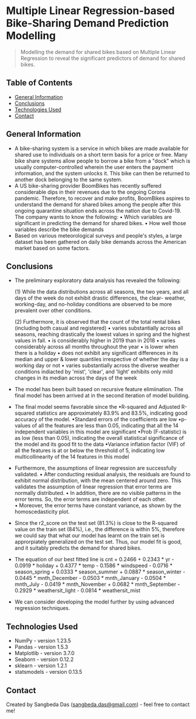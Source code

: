 # Multiple Linear Regression-based Bike-Sharing Demand Prediction Modelling  
> Modelling the demand for shared bikes based on Multiple Linear Regression to reveal the significant predictors of demand for shared bikes.


## Table of Contents
* [General Information](#general-information)
* [Conclusions](#conclusions)
* [Technologies Used](#technologies-used)
* [Contact](#contact)



## General Information
- A bike-sharing system is a service in which bikes are made available for shared use to individuals on a short term basis for a price or free. Many bike share systems allow people to borrow a bike from a "dock" which is usually computer-controlled wherein the user enters the payment information, and the system unlocks it. This bike can then be returned to another dock belonging to the same system.
- A US bike-sharing provider BoomBikes has recently suffered considerable dips in their revenues due to the ongoing Corona pandemic. Therefore, to recover and make profits, BoomBikes aspires to understand the demand for shared bikes among the people after this ongoing quarantine situation ends across the nation due to Covid-19. The company wants to know the following:
     • Which variables are significant in predicting the demand for shared bikes.
     • How well those variables describe the bike demands
- Based on various meteorological surveys and people's styles, a large dataset has been gathered on daily bike demands across the American market based on some factors. 



## Conclusions
- The preliminary exploratory data analysis has revealed the following:

  (1) While the data distributions across all seasons, the two years, and all days of the week do not exhibit drastic differences, the clear- weather, working-day, and no-holiday conditions are observed to be more prevalent over other conditions.

  (2) Furthermore, it is observed that the count of the total rental bikes (including both casual and registered)
  • varies substantially across all seasons, reaching drastically the lowest values in spring and the highest values in fall.
  • is considerably higher in 2019 than in 2018
  • varies considerably across all months throughout the year
  • is lower when there is a holiday
  • does not exhibit any significant differences in its median and upper & lower quantiles irrespective of whether the day is a working day  or not
  • varies substantially across the diverse weather conditions indiacted by 'mist', 'clear', and 'light'
exhibits only mild changes in its median across the days of the week

- The model has been built based on recursive feature elimiination. The final model has been arrived at in the second iteration of model building.

- The final model seems favorable since the
  •R-squared and Adjusted R-squared statistics are approximately 83.9% and 83.5%, indicating good accuracy of the model.
  •Standard errors of the coefficients are low
  •p-values of all the features are less than 0.05, indicating that all the 14 independent variables in this model are significant
  •Prob (F-statistic) is as low (less than 0.05), indicating the overall statistical significance of the model and its good fit to the data
  •Variance inflation factor (VIF) of all the features is at or below the threshold of 5, indicating low multicollinearity of the 14 features in this model

- Furthermore, the assumptions of linear regression are successfully validated. 
  • After conducting residual analysis, the residuals are found to exhibit normal distribution, with the mean centered around zero. This validates the assumption of linear regression that error terms are normally distributed. 
  • In addition, there are no visible patterns in the error terms. So, the error terms are independent of each other.  
  • Moreover, the error terms have constant variance, as shown by the homoscedasticity plot.

- Since the r2_score on the test set (81.3%) is close to the R-squared value on the train set (84%), i.e., the difference is within 5%, therefore we could say that what our model has learnt on the train set is approrpiately generalized on the test set. Thus, our model fit is good, and it suitably predicts the demand for shared bikes.

- The equation of our best fitted line is
cnt = 0.2466 + 0.2343 * yr - 0.0919 * holiday + 0.4377 * temp - 0.1586 * windspeed - 0.0716 * season_spring + 0.0333 * season_summer + 0.0887 * season_winter - 0.0445 * mnth_December - 0.0503 * mnth_January - 0.0504 * mnth_July - 0.0419 * mnth_November + 0.0682 * mnth_September - 0.2929 * weathersit_light - 0.0814 * weathersit_mist

- We can consider developing the model further by using advanced regression techniques.

## Technologies Used
- NumPy - version 1.23.5
- Pandas - version 1.5.3
- Matplotlib - version 3.7.0
- Seaborn - version 0.12.2
- sklearn - version 1.2.1
- statsmodels - version 0.13.5

## Contact
Created by Sangbeda Das (sangbeda.das@gmail.com) - feel free to contact me!